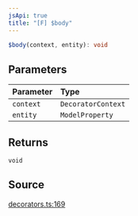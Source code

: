 ```yaml
---
jsApi: true
title: "[F] $body"
---
```


```ts
$body(context, entity): void
```

## Parameters

| Parameter | Type               |
| :-------- | :----------------- |
| `context` | `DecoratorContext` |
| `entity`  | `ModelProperty`    |

## Returns

`void`

## Source

[decorators.ts:169](https://github.com/markcowl/cadl/blob/1a6d2b70/packages/http/src/decorators.ts#L169)
